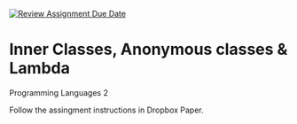 [![Review Assignment Due Date](https://classroom.github.com/assets/deadline-readme-button-24ddc0f5d75046c5622901739e7c5dd533143b0c8e959d652212380cedb1ea36.svg)](https://classroom.github.com/a/l56WH2QZ)
# Inner Classes, Anonymous classes & Lambda

Programming Languages 2

Follow the assingment instructions in Dropbox Paper.
